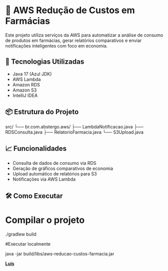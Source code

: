 # 🧪 AWS Redução de Custos em Farmácias

Este projeto utiliza serviços da AWS para automatizar a análise de consumo de produtos em farmácias, gerar relatórios comparativos e enviar notificações inteligentes com foco em economia.

## 🚀 Tecnologias Utilizadas
- Java 17 (Azul JDK)
- AWS Lambda
- Amazon RDS
- Amazon S3
- IntelliJ IDEA

## 📦 Estrutura do Projeto

src/ └── br.com.abstergo.aws/ ├── LambdaNotificacao.java ├── RDSConsulta.java ├── RelatorioFarmacia.java └── S3Upload.java


## 📈 Funcionalidades
- Consulta de dados de consumo via RDS
- Geração de gráficos comparativos de economia
- Upload automático de relatórios para S3
- Notificações via AWS Lambda

## 🛠️ Como Executar

# Compilar o projeto
./gradlew build

#Executar localmente

java -jar build/libs/aws-reducao-custos-farmacia.jar



[**Luis**](https://github.com/Luis8523)  

